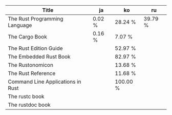 |Title|ja|ko|ru|
|-|-|-|-|
|The Rust Programming Language|0.02 %|28.24 %|39.79 %|
|The Cargo Book|0.16 %|7.07 %||
|The Rust Edition Guide||52.97 %||
|The Embedded Rust Book||82.97 %||
|The Rustonomicon||13.68 %||
|The Rust Reference||11.68 %||
|Command Line Applications in Rust||100.00 %||
|The rustc book||||
|The rustdoc book||||
